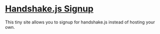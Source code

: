 # [Handshake.js Signup](http://handshakejs-signup.herokuapp.com)

This tiny site allows you to signup for handshake.js instead of hosting your own.
